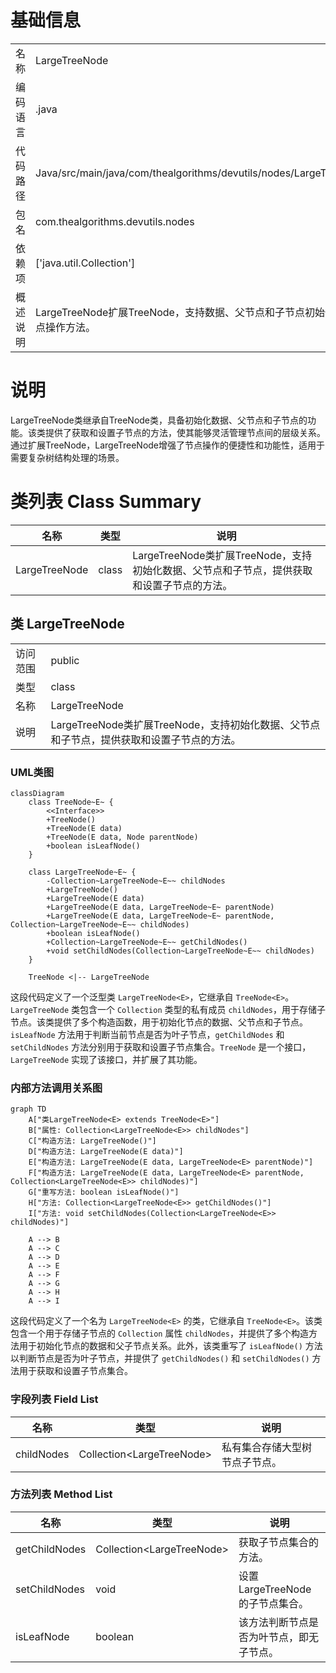# 基础信息

|      |      |
|------|------|
| 名称 | LargeTreeNode |
| 编码语言 | .java |
| 代码路径 | Java/src/main/java/com/thealgorithms/devutils/nodes/LargeTreeNode.java |
| 包名 | com.thealgorithms.devutils.nodes |
| 依赖项 | ['java.util.Collection'] |
| 概述说明 | LargeTreeNode扩展TreeNode，支持数据、父节点和子节点初始化，提供子节点操作方法。 |

# 说明

LargeTreeNode类继承自TreeNode类，具备初始化数据、父节点和子节点的功能。该类提供了获取和设置子节点的方法，使其能够灵活管理节点间的层级关系。通过扩展TreeNode，LargeTreeNode增强了节点操作的便捷性和功能性，适用于需要复杂树结构处理的场景。

# 类列表 Class Summary

| 名称   | 类型  | 说明 |
|-------|------|-------------|
| LargeTreeNode | class | LargeTreeNode类扩展TreeNode，支持初始化数据、父节点和子节点，提供获取和设置子节点的方法。 |



## 类 LargeTreeNode

|      |      |
|------|------|
| 访问范围 | public |
| 类型 | class |
| 名称 | LargeTreeNode |
| 说明 | LargeTreeNode类扩展TreeNode，支持初始化数据、父节点和子节点，提供获取和设置子节点的方法。 |


### UML类图

```mermaid
classDiagram
    class TreeNode~E~ {
        <<Interface>>
        +TreeNode()
        +TreeNode(E data)
        +TreeNode(E data, Node parentNode)
        +boolean isLeafNode()
    }

    class LargeTreeNode~E~ {
        -Collection~LargeTreeNode~E~~ childNodes
        +LargeTreeNode()
        +LargeTreeNode(E data)
        +LargeTreeNode(E data, LargeTreeNode~E~ parentNode)
        +LargeTreeNode(E data, LargeTreeNode~E~ parentNode, Collection~LargeTreeNode~E~~ childNodes)
        +boolean isLeafNode()
        +Collection~LargeTreeNode~E~~ getChildNodes()
        +void setChildNodes(Collection~LargeTreeNode~E~~ childNodes)
    }

    TreeNode <|-- LargeTreeNode
```

这段代码定义了一个泛型类 `LargeTreeNode<E>`，它继承自 `TreeNode<E>`。`LargeTreeNode` 类包含一个 `Collection` 类型的私有成员 `childNodes`，用于存储子节点。该类提供了多个构造函数，用于初始化节点的数据、父节点和子节点。`isLeafNode` 方法用于判断当前节点是否为叶子节点，`getChildNodes` 和 `setChildNodes` 方法分别用于获取和设置子节点集合。`TreeNode` 是一个接口，`LargeTreeNode` 实现了该接口，并扩展了其功能。


### 内部方法调用关系图

```mermaid
graph TD
    A["类LargeTreeNode<E> extends TreeNode<E>"]
    B["属性: Collection<LargeTreeNode<E>> childNodes"]
    C["构造方法: LargeTreeNode()"]
    D["构造方法: LargeTreeNode(E data)"]
    E["构造方法: LargeTreeNode(E data, LargeTreeNode<E> parentNode)"]
    F["构造方法: LargeTreeNode(E data, LargeTreeNode<E> parentNode, Collection<LargeTreeNode<E>> childNodes)"]
    G["重写方法: boolean isLeafNode()"]
    H["方法: Collection<LargeTreeNode<E>> getChildNodes()"]
    I["方法: void setChildNodes(Collection<LargeTreeNode<E>> childNodes)"]

    A --> B
    A --> C
    A --> D
    A --> E
    A --> F
    A --> G
    A --> H
    A --> I
```

这段代码定义了一个名为 `LargeTreeNode<E>` 的类，它继承自 `TreeNode<E>`。该类包含一个用于存储子节点的 `Collection` 属性 `childNodes`，并提供了多个构造方法用于初始化节点的数据和父子节点关系。此外，该类重写了 `isLeafNode()` 方法以判断节点是否为叶子节点，并提供了 `getChildNodes()` 和 `setChildNodes()` 方法用于获取和设置子节点集合。

### 字段列表 Field List

| 名称  | 类型  | 说明 |
|-------|-------|------|
| childNodes | Collection<LargeTreeNode<E>> | 私有集合存储大型树节点子节点。 |

### 方法列表 Method List

| 名称  | 类型  | 说明 |
|-------|-------|------|
| getChildNodes | Collection<LargeTreeNode<E>> | 获取子节点集合的方法。 |
| setChildNodes | void | 设置LargeTreeNode的子节点集合。 |
| isLeafNode | boolean | 该方法判断节点是否为叶节点，即无子节点。 |




